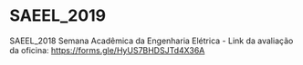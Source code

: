 # SAEEL_2019
SAEEL_2018
Semana Acadêmica da Engenharia Elétrica - Link da avaliação da oficina: https://forms.gle/HyUS7BHDSJTd4X36A
